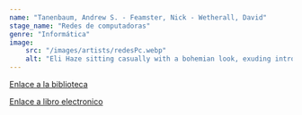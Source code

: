 ```yaml
---
name: "Tanenbaum, Andrew S. - Feamster, Nick - Wetherall, David"
stage_name: "Redes de computadoras"
genre: "Informática"
image: 
    src: "/images/artists/redesPc.webp"
    alt: "Eli Haze sitting casually with a bohemian look, exuding introspective charm"
---
```


[Enlace a la biblioteca](http://descubridor.santotomas.cl:1701/primo_library/libweb/action/display.do?tabs=detailsTab&ct=display&fn=search&doc=cst_aleph000064636&indx=31&recIds=cst_aleph000064636&recIdxs=0&elementId=0&renderMode=poppedOut&displayMode=full&frbrVersion=&fctN=facet_tlevel&dscnt=0&scp.scps=scope%3A%28cst_aleph%29%2Cscope%3A%28cst_digitool%29&fctV=online_resources&vl(87563938UI0)=sub&tab=cst_tab&dstmp=1750901099951&mode=Basic&vl(1UIStartWith0)=exact&vl(freeText0)=Inform%C3%A1tica&vl(107694436UI1)=all_items&vid=CST)

[Enlace a libro electronico](
    https://elibro.net/es/lc/santotomas/titulos/231036
)
